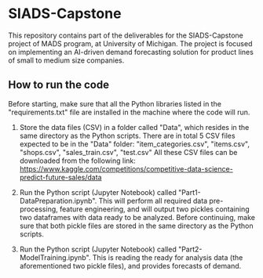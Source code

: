 # SIADS-Capstone
This repository contains part of the deliverables for the SIADS-Capstone project of MADS program, at University of Michigan. The project is focused on implementing an AI-driven demand forecasting solution for product lines of small to medium size companies.

## How to run the code
Before starting, make sure that all the Python libraries listed in the "requirements.txt" file are installed in the machine where the code will run.
1. Store the data files (CSV) in a folder called "Data", which resides in the same directory as the Python scripts.
There are in total 5 CSV files expected to be in the "Data" folder: "item_categories.csv", "items.csv", "shops.csv", "sales_train.csv", "test.csv"
All these CSV files can be downloaded from the following link: https://www.kaggle.com/competitions/competitive-data-science-predict-future-sales/data

2. Run the Python script (Jupyter Notebook) called "Part1-DataPreparation.ipynb". This will perform all required data pre-processing, feature engineering, and will output two pickles containing two dataframes with data ready to be analyzed. Before continuing, make sure that both pickle files are stored in the same directory as the Python scripts. 

3. Run the Python script (Jupyter Notebook) called "Part2-ModelTraining.ipynb". This is reading the ready for analysis data (the aforementioned two pickle files), and provides forecasts of demand. 
